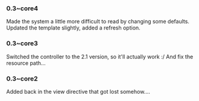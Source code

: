 ### 0.3~core4

Made the system a little more difficult to read by changing some defaults.
Updated the template slightly, added a refresh option.

### 0.3~core3

Switched the controller to the 2.1 version, so it'll actually work :/
And fix the resource path...

### 0.3~core2

Added back in the view directive that got lost somehow....